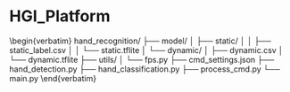 # HGI_Platform

\begin{verbatim}
hand_recognition/
├── model/
│   ├── static/
│   │   ├── static_label.csv
│   │   └── static.tflite
│   └── dynamic/
│       ├── dynamic.csv
│       └── dynamic.tflite
├── utils/
│   └── fps.py
├── cmd_settings.json
├── hand_detection.py
├── hand_classification.py
├── process_cmd.py
└── main.py
\end{verbatim}
